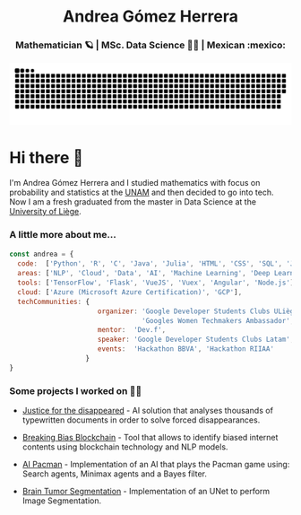 <!--image src="https://user-images.githubusercontent.com/42507973/163586033-4d5876f5-7118-4760-ae27-8a09a9300727.png" width="100%" /-->

<h1 align="center">Andrea Gómez Herrera</h1>

<h3 align="center">Mathematician 🪐 | MSc. Data Science 👩‍💻 | Mexican :mexico:</h3>

<!--img src="https://github.com/andrea-liliana/andrea-liliana/blob/output/github-contribution-grid-snake.svg" width="100%" /--->

<picture>
  <source media="(prefers-color-scheme: dark)" srcset="https://raw.githubusercontent.com/andrea-liliana/andrea-liliana/output/github-contribution-grid-snake-dark.svg">
  <source media="(prefers-color-scheme: light)" srcset="https://raw.githubusercontent.com/andrea-liliana/andrea-liliana/output/github-contribution-grid-snake.svg">
  <img alt="github contribution grid snake animation" src="https://raw.githubusercontent.com/andrea-liliana/andrea-liliana/output/github-contribution-grid-snake.svg">
</picture>

<h1> Hi there 👋 </h1>

<p><!--em-->I'm Andrea Gómez Herrera and I studied mathematics with focus on probability and statistics at the <a href="https://www.unam.mx/">UNAM</a> and then decided to go into tech. Now I am a fresh graduated from the master in Data Science at the <a href="https://www.uliege.be/cms/c_8699436/fr/uliege">University of Liège</a>.
<!--/em--></p>


### A little more about me...  

```javascript
const andrea = {
  code:  ['Python', 'R', 'C', 'Java', 'Julia', 'HTML', 'CSS', 'SQL', 'JavaScript'],
  areas: ['NLP', 'Cloud', 'Data', 'AI', 'Machine Learning', 'Deep Learning', 'Probability & Statistics'],
  tools: ['TensorFlow', 'Flask', 'VueJS', 'Vuex', 'Angular', 'Node.js'],
  cloud: ['Azure (Microsoft Azure Certification)', 'GCP'],
  techCommunities: {
                      organizer: 'Google Developer Students Clubs ULiège Lead', 'GitHub Campus Expert Trainee',
                                 'Googles Women Techmakers Ambassador',  
                      mentor:  'Dev.f',
                      speaker: 'Google Developer Students Clubs Latam', 'IWD', 
                      events:  'Hackathon BBVA', 'Hackathon RIIAA'
                   }
}
```
  
  
### Some projects I worked on 👩‍💻

- <a href="https://github.com/andrea-liliana/gato-encerrado-Hackathon-RIIAA">Justice for the disappeared</a> - AI solution that analyses thousands of typewritten documents in order to solve forced disappearances.
  
- <a href="https://github.com/andrea-liliana/diversity_inclusion_challenge">Breaking Bias Blockchain</a> - Tool that allows to identify biased internet contents using blockchain technology and NLP models.

- <a href="https://github.com/andrea-liliana/AI-Pacman" >AI Pacman</a> - Implementation of an AI that plays the Pacman game using: Search agents, Minimax agents and a Bayes filter.
 
- <a href="https://github.com/andrea-liliana/BrainTumorSegmentation" >Brain Tumor Segmentation</a> - Implementation of an UNet to perform Image Segmentation. 

